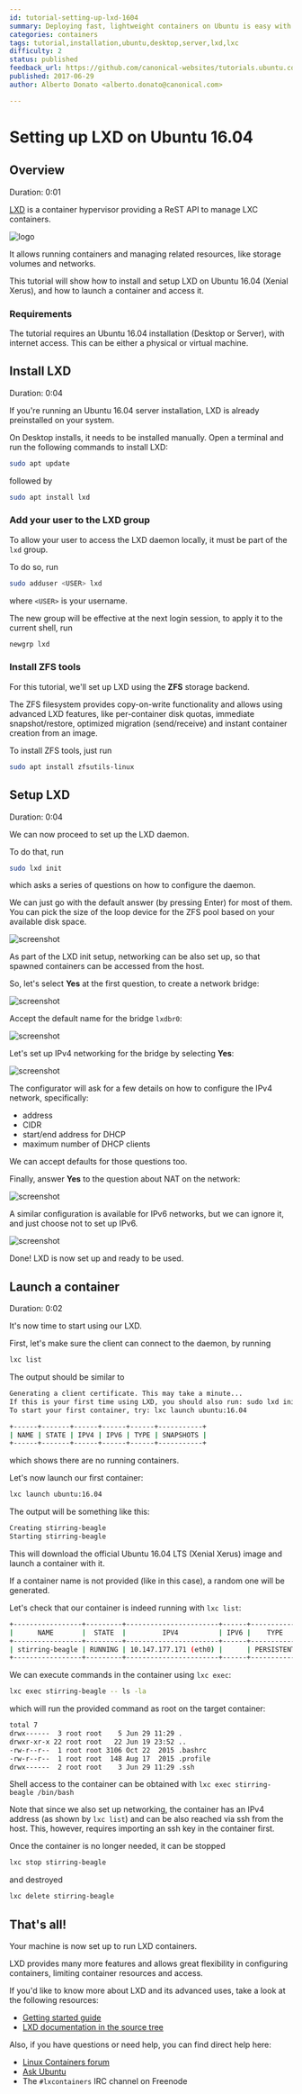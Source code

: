 ```yaml
---
id: tutorial-setting-up-lxd-1604
summary: Deploying fast, lightweight containers on Ubuntu is easy with LXD. We'll show you how to set up your LXD and deploy your first container in just a few minutes.
categories: containers
tags: tutorial,installation,ubuntu,desktop,server,lxd,lxc
difficulty: 2
status: published
feedback_url: https://github.com/canonical-websites/tutorials.ubuntu.com/issues
published: 2017-06-29
author: Alberto Donato <alberto.donato@canonical.com>

---
```


# Setting up LXD on Ubuntu 16.04

## Overview
Duration: 0:01

[LXD](https://linuxcontainers.org/lxd) is a container hypervisor providing a ReST API to manage LXC containers.

![logo](images/containers.png)

It allows running containers and managing related resources, like storage volumes and networks.

This tutorial will show how to install and setup LXD on Ubuntu 16.04 (Xenial Xerus), and how to launch a container and access it.

### Requirements

The tutorial requires an Ubuntu 16.04 installation (Desktop or Server), with internet access. This can be either a physical or virtual machine.


## Install LXD
Duration: 0:04

If you're running an Ubuntu 16.04 server installation, LXD is already preinstalled on your system.

On Desktop installs, it needs to be installed manually. Open a terminal and run the following commands to install LXD:

```bash
sudo apt update
```

followed by

```bash
sudo apt install lxd
```

### Add your user to the LXD group

To allow your user to access the LXD daemon locally, it must be part of the `lxd` group.

To do so, run

```bash
sudo adduser <USER> lxd
```

where `<USER>` is your username.

The new group will be effective at the next login session, to apply it to the current shell, run

```bash
newgrp lxd
```


### Install ZFS tools

For this tutorial, we'll set up LXD using the **ZFS** storage backend.

The ZFS filesystem provides copy-on-write functionality and allows using advanced LXD features, like per-container disk quotas, immediate snapshot/restore, optimized migration (send/receive) and instant container creation from an image.

To install ZFS tools, just run

```bash
sudo apt install zfsutils-linux
```

## Setup LXD
Duration: 0:04

We can now proceed to set up the LXD daemon.

To do that, run

```bash
sudo lxd init
```

which asks a series of questions on how to configure the daemon.

We can just go with the default answer (by pressing Enter) for most of them. You can pick the size of the loop device for the ZFS pool based on your
available disk space.

![screenshot](images/lxd-init-1.png)

As part of the LXD init setup, networking can be also set up, so that spawned containers can be accessed from the host.

So, let's select **Yes** at the first question, to create a network bridge:

![screenshot](images/lxd-init-2.png)

Accept the default name for the bridge `lxdbr0`:

![screenshot](images/lxd-init-3.png)

Let's set up IPv4 networking for the bridge by selecting **Yes**:

![screenshot](images/lxd-init-4.png)

The configurator will ask for a few details on how to configure the IPv4
network, specifically:

 * address
 * CIDR
 * start/end address for DHCP
 * maximum number of DHCP clients

We can accept defaults for those questions too.

Finally, answer **Yes** to the question about NAT on the network:

![screenshot](images/lxd-init-5.png)

A similar configuration is available for IPv6 networks, but we can ignore it, and just choose not to set up IPv6.

![screenshot](images/lxd-init-6.png)


Done! LXD is now set up and ready to be used.


## Launch a container
Duration: 0:02

It's now time to start using our LXD.

First, let's make sure the client can connect to the daemon, by running

```bash
lxc list
```

The output should be similar to

```bash
Generating a client certificate. This may take a minute...
If this is your first time using LXD, you should also run: sudo lxd init
To start your first container, try: lxc launch ubuntu:16.04

+------+-------+------+------+------+-----------+
| NAME | STATE | IPV4 | IPV6 | TYPE | SNAPSHOTS |
+------+-------+------+------+------+-----------+
```

which shows there are no running containers.

Let's now launch our first container:

```bash
lxc launch ubuntu:16.04
```

The output will be something like this:

```bash
Creating stirring-beagle
Starting stirring-beagle
```

This will download the official Ubuntu 16.04 LTS (Xenial Xerus) image and launch a container with it.

If a container name is not provided (like in this case), a random one will be generated.

Let's check that our container is indeed running with `lxc list`:

```bash
+-----------------+---------+-----------------------+------+------------+-----------+
|      NAME       |  STATE  |         IPV4          | IPV6 |    TYPE    | SNAPSHOTS |
+-----------------+---------+-----------------------+------+------------+-----------+
| stirring-beagle | RUNNING | 10.147.177.171 (eth0) |      | PERSISTENT | 0         |
+-----------------+---------+-----------------------+------+------------+-----------+
```

We can execute commands in the container using `lxc exec`:

```bash
lxc exec stirring-beagle -- ls -la
```

which will run the provided command as root on the target container:

```bash
total 7
drwx------  3 root root    5 Jun 29 11:29 .
drwxr-xr-x 22 root root   22 Jun 19 23:52 ..
-rw-r--r--  1 root root 3106 Oct 22  2015 .bashrc
-rw-r--r--  1 root root  148 Aug 17  2015 .profile
drwx------  2 root root    3 Jun 29 11:29 .ssh
```

Shell access to the container can be obtained with `lxc exec stirring-beagle /bin/bash`

Note that since we also set up networking, the container has an IPv4 address (as shown by `lxc list`) and can be also reached via ssh from the host. This, however, requires importing an ssh key in the container first.

Once the container is no longer needed, it can be stopped

```bash
lxc stop stirring-beagle
```

and destroyed

```bash
lxc delete stirring-beagle
```


## That's all!

Your machine is now set up to run LXD containers.

LXD provides many more features and allows great flexibility in configuring containers, limiting container resources and access.

If you'd like to know more about LXD and its advanced uses, take a look at the following resources:

* [Getting started guide](https://linuxcontainers.org/lxd/getting-started-cli/)
* [LXD documentation in the source tree](https://github.com/lxc/lxd)

Also, if you have questions or need help, you can find direct help here:

* [Linux Containers forum](https://discuss.linuxcontainers.org/)
* [Ask Ubuntu](https://askubuntu.com/)
* The `#lxcontainers` IRC channel on Freenode
